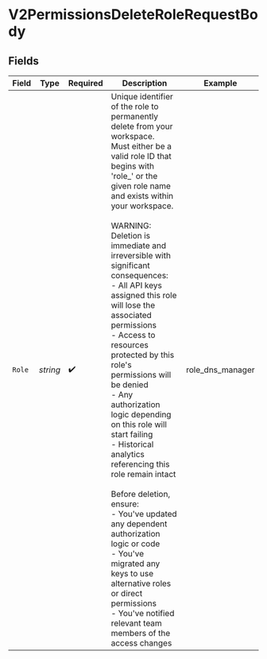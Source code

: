 # V2PermissionsDeleteRoleRequestBody


## Fields

| Field                                                                                                                                                                                                                                                                                                                                                                                                                                                                                                                                                                                                                                                                                                                                                                                   | Type                                                                                                                                                                                                                                                                                                                                                                                                                                                                                                                                                                                                                                                                                                                                                                                    | Required                                                                                                                                                                                                                                                                                                                                                                                                                                                                                                                                                                                                                                                                                                                                                                                | Description                                                                                                                                                                                                                                                                                                                                                                                                                                                                                                                                                                                                                                                                                                                                                                             | Example                                                                                                                                                                                                                                                                                                                                                                                                                                                                                                                                                                                                                                                                                                                                                                                 |
| --------------------------------------------------------------------------------------------------------------------------------------------------------------------------------------------------------------------------------------------------------------------------------------------------------------------------------------------------------------------------------------------------------------------------------------------------------------------------------------------------------------------------------------------------------------------------------------------------------------------------------------------------------------------------------------------------------------------------------------------------------------------------------------- | --------------------------------------------------------------------------------------------------------------------------------------------------------------------------------------------------------------------------------------------------------------------------------------------------------------------------------------------------------------------------------------------------------------------------------------------------------------------------------------------------------------------------------------------------------------------------------------------------------------------------------------------------------------------------------------------------------------------------------------------------------------------------------------- | --------------------------------------------------------------------------------------------------------------------------------------------------------------------------------------------------------------------------------------------------------------------------------------------------------------------------------------------------------------------------------------------------------------------------------------------------------------------------------------------------------------------------------------------------------------------------------------------------------------------------------------------------------------------------------------------------------------------------------------------------------------------------------------- | --------------------------------------------------------------------------------------------------------------------------------------------------------------------------------------------------------------------------------------------------------------------------------------------------------------------------------------------------------------------------------------------------------------------------------------------------------------------------------------------------------------------------------------------------------------------------------------------------------------------------------------------------------------------------------------------------------------------------------------------------------------------------------------- | --------------------------------------------------------------------------------------------------------------------------------------------------------------------------------------------------------------------------------------------------------------------------------------------------------------------------------------------------------------------------------------------------------------------------------------------------------------------------------------------------------------------------------------------------------------------------------------------------------------------------------------------------------------------------------------------------------------------------------------------------------------------------------------- |
| `Role`                                                                                                                                                                                                                                                                                                                                                                                                                                                                                                                                                                                                                                                                                                                                                                                  | *string*                                                                                                                                                                                                                                                                                                                                                                                                                                                                                                                                                                                                                                                                                                                                                                                | :heavy_check_mark:                                                                                                                                                                                                                                                                                                                                                                                                                                                                                                                                                                                                                                                                                                                                                                      | Unique identifier of the role to permanently delete from your workspace.<br/>Must either be a valid role ID that begins with 'role_' or the given role name and exists within your workspace.<br/><br/>WARNING: Deletion is immediate and irreversible with significant consequences:<br/>- All API keys assigned this role will lose the associated permissions<br/>- Access to resources protected by this role's permissions will be denied<br/>- Any authorization logic depending on this role will start failing<br/>- Historical analytics referencing this role remain intact<br/><br/>Before deletion, ensure:<br/>- You've updated any dependent authorization logic or code<br/>- You've migrated any keys to use alternative roles or direct permissions<br/>- You've notified relevant team members of the access changes<br/> | role_dns_manager                                                                                                                                                                                                                                                                                                                                                                                                                                                                                                                                                                                                                                                                                                                                                                        |